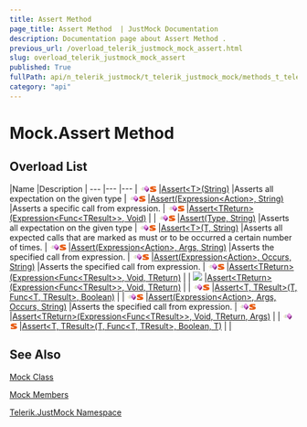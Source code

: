 ```yaml
---
title: Assert Method 
page_title: Assert Method  | JustMock Documentation
description: Documentation page about Assert Method .
previous_url: /overload_telerik_justmock_mock_assert.html
slug: overload_telerik_justmock_mock_assert
published: True
fullPath: api/n_telerik_justmock/t_telerik_justmock_mock/methods_t_telerik_justmock_mock/overload_telerik_justmock_mock_assert/overload_telerik_justmock_mock_assert
category: "api"
---
```


# Mock.Assert Method



## Overload List



 |Name |Description |
--- |--- |--- |
![Public method](/icons/pubmethod.gif)![Static member](/icons/static.gif) |[Assert&lt;T&gt;(String)](m_telerik_justmock_mock_assert__1_3) |Asserts all expectation on the given type |
![Public method](/icons/pubmethod.gif)![Static member](/icons/static.gif) |[Assert(Expression&lt;Action&gt;, String)](m_telerik_justmock_mock_assert) |Asserts a specific call from expression. |
![Public method](/icons/pubmethod.gif)![Static member](/icons/static.gif) |[Assert&lt;TReturn&gt;(Expression&lt;Func&lt;TResult&gt;&gt;, Void)](m_telerik_justmock_mock_assert__1) | |
![Public method](/icons/pubmethod.gif)![Static member](/icons/static.gif) |[Assert(Type, String)](m_telerik_justmock_mock_assert_4) |Asserts all expectation on the given type |
![Public method](/icons/pubmethod.gif)![Static member](/icons/static.gif) |[Assert&lt;T&gt;(T, String)](m_telerik_justmock_mock_assert__1_4) |Asserts all expected calls that are marked as must or to be occurred a certain number of times. |
![Public method](/icons/pubmethod.gif)![Static member](/icons/static.gif) |[Assert(Expression&lt;Action&gt;, Args, String)](m_telerik_justmock_mock_assert_1) |Asserts the specified call from expression. |
![Public method](/icons/pubmethod.gif)![Static member](/icons/static.gif) |[Assert(Expression&lt;Action&gt;, Occurs, String)](m_telerik_justmock_mock_assert_3) |Asserts the specified call from expression. |
![Public method](/icons/pubmethod.gif)![Static member](/icons/static.gif) |[Assert&lt;TReturn&gt;(Expression&lt;Func&lt;TResult&gt;&gt;, Void, TReturn)](m_telerik_justmock_mock_assert__1_1) | |
![](/icons/pub.gif) |[Assert&lt;TReturn&gt;(Expression&lt;Func&lt;TResult&gt;&gt;, Void, TReturn)](m_telerik_justmock_mock_assert__1_1) | |
![Public method](/icons/pubmethod.gif)![Static member](/icons/static.gif) |[Assert&lt;T, TResult&gt;(T, Func&lt;T, TResult&gt;, Boolean)](m_telerik_justmock_mock_assert__2) | |
![Public method](/icons/pubmethod.gif)![Static member](/icons/static.gif) |[Assert(Expression&lt;Action&gt;, Args, Occurs, String)](m_telerik_justmock_mock_assert_2) |Asserts the specified call from expression. |
![Public method](/icons/pubmethod.gif)![Static member](/icons/static.gif) |[Assert&lt;TReturn&gt;(Expression&lt;Func&lt;TResult&gt;&gt;, Void, TReturn, Args)](m_telerik_justmock_mock_assert__1_2) | |
![Public method](/icons/pubmethod.gif)![Static member](/icons/static.gif) |[Assert&lt;T, TResult&gt;(T, Func&lt;T, TResult&gt;, Boolean, T)](m_telerik_justmock_mock_assert__2_1) | |


## See Also



 [Mock Class](t_telerik_justmock_mock) 

 [Mock Members](allmembers_t_telerik_justmock_mock) 

 [Telerik.JustMock Namespace](n_telerik_justmock) 



